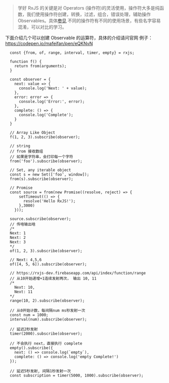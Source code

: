 > 学好 RxJS 的关键是对 Operators (操作符)的灵活使用，操作符大多是纯函数，我们使用操作符创建，转换，过滤，组合，错误处理，辅助操作 Observables。具体[参见](http://reactivex.io/documentation/operators.html)
不同的操作符有不同的使用场景，有些名字容易混淆，可以对比的学习。

下面介绍几个可以创建 Observable 的运算符，具体的介绍请问官网
例子：https://codepen.io/mafeifan/pen/eQKNvN

```
  const {from, of, range, interval, timer, empty} = rxjs;

  function f() {
    return from(arguments);
  }

  const observer = {
    next: value => {
      console.log('Next: ' + value);
    },
    error: error => {
      console.log('Error:', error);
    },
    complete: () => {
      console.log('Complete');
    }
  }

  // Array Like Object
  f(1, 2, 3).subscribe(observer);

  // string
  // from 接收数组
  // 如果是字符串，会打印每一个字符
  from('foo').subscribe(observer);

  // Set, any iterable object
  const s = new Set(['foo', window]);
  from(s).subscribe(observer);

  // Promise
  const source = from(new Promise((resolve, reject) => {
      setTimeout(() => {
        resolve('Hello RxJS!');
      },3000)
    }));

  source.subscribe(observer);
  // 传啥输出啥
  /*
  Next: 1
  Next: 2
  Next: 3
  */
  of(1, 2, 3).subscribe(observer);

  // Next: 4,5,6
  of([4, 5, 6]).subscribe(observer);

  // https://rxjs-dev.firebaseapp.com/api/index/function/range
  // 从10开始递增+1连续发射两次， 输出 10, 11
  /*
    Next: 10,
    Next: 11
  */
  range(10, 2).subscribe(observer);

  // 从0开始计数，每间隔num ms秒发射一次
  const num = 1000;
  interval(num).subscribe(observer);

  // 延迟2秒发射
  timer(2000).subscribe(observer);

  // 不会执行 next，直接执行 complete
  empty().subscribe({
    next: () => console.log(`empty`),
    complete: () => console.log('empty Complete!')
  });

  // 延迟5秒发射, 间隔1秒发射一次
  const subscription = timer(5000, 1000).subscribe(observer);
```
